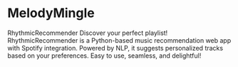 # MelodyMingle
RhythmicRecommender Discover your perfect playlist! RhythmicRecommender is a Python-based music recommendation web app with Spotify integration. Powered by NLP, it suggests personalized tracks based on your preferences. Easy to use, seamless, and delightful!
